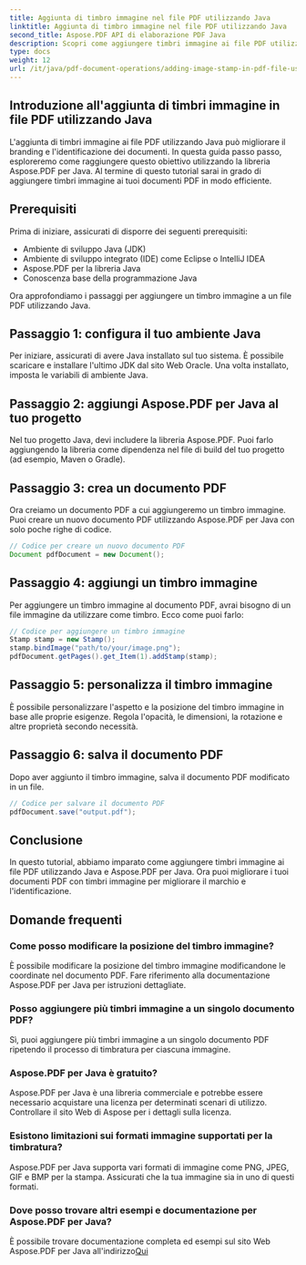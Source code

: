 ```yaml
---
title: Aggiunta di timbro immagine nel file PDF utilizzando Java
linktitle: Aggiunta di timbro immagine nel file PDF utilizzando Java
second_title: Aspose.PDF API di elaborazione PDF Java
description: Scopri come aggiungere timbri immagine ai file PDF utilizzando Java con questo tutorial completo Aspose.PDF per Java.
type: docs
weight: 12
url: /it/java/pdf-document-operations/adding-image-stamp-in-pdf-file-using-java/
---
```


## Introduzione all'aggiunta di timbri immagine in file PDF utilizzando Java

L'aggiunta di timbri immagine ai file PDF utilizzando Java può migliorare il branding e l'identificazione dei documenti. In questa guida passo passo, esploreremo come raggiungere questo obiettivo utilizzando la libreria Aspose.PDF per Java. Al termine di questo tutorial sarai in grado di aggiungere timbri immagine ai tuoi documenti PDF in modo efficiente.

## Prerequisiti

Prima di iniziare, assicurati di disporre dei seguenti prerequisiti:

- Ambiente di sviluppo Java (JDK)
- Ambiente di sviluppo integrato (IDE) come Eclipse o IntelliJ IDEA
- Aspose.PDF per la libreria Java
- Conoscenza base della programmazione Java

Ora approfondiamo i passaggi per aggiungere un timbro immagine a un file PDF utilizzando Java.

## Passaggio 1: configura il tuo ambiente Java

Per iniziare, assicurati di avere Java installato sul tuo sistema. È possibile scaricare e installare l'ultimo JDK dal sito Web Oracle. Una volta installato, imposta le variabili di ambiente Java.

## Passaggio 2: aggiungi Aspose.PDF per Java al tuo progetto

Nel tuo progetto Java, devi includere la libreria Aspose.PDF. Puoi farlo aggiungendo la libreria come dipendenza nel file di build del tuo progetto (ad esempio, Maven o Gradle).

## Passaggio 3: crea un documento PDF

Ora creiamo un documento PDF a cui aggiungeremo un timbro immagine. Puoi creare un nuovo documento PDF utilizzando Aspose.PDF per Java con solo poche righe di codice.

```java
// Codice per creare un nuovo documento PDF
Document pdfDocument = new Document();
```

## Passaggio 4: aggiungi un timbro immagine

Per aggiungere un timbro immagine al documento PDF, avrai bisogno di un file immagine da utilizzare come timbro. Ecco come puoi farlo:

```java
// Codice per aggiungere un timbro immagine
Stamp stamp = new Stamp();
stamp.bindImage("path/to/your/image.png");
pdfDocument.getPages().get_Item(1).addStamp(stamp);
```

## Passaggio 5: personalizza il timbro immagine

È possibile personalizzare l'aspetto e la posizione del timbro immagine in base alle proprie esigenze. Regola l'opacità, le dimensioni, la rotazione e altre proprietà secondo necessità.

## Passaggio 6: salva il documento PDF

Dopo aver aggiunto il timbro immagine, salva il documento PDF modificato in un file.

```java
// Codice per salvare il documento PDF
pdfDocument.save("output.pdf");
```

## Conclusione

In questo tutorial, abbiamo imparato come aggiungere timbri immagine ai file PDF utilizzando Java e Aspose.PDF per Java. Ora puoi migliorare i tuoi documenti PDF con timbri immagine per migliorare il marchio e l'identificazione.

## Domande frequenti

### Come posso modificare la posizione del timbro immagine?

È possibile modificare la posizione del timbro immagine modificandone le coordinate nel documento PDF. Fare riferimento alla documentazione Aspose.PDF per Java per istruzioni dettagliate.

### Posso aggiungere più timbri immagine a un singolo documento PDF?

Sì, puoi aggiungere più timbri immagine a un singolo documento PDF ripetendo il processo di timbratura per ciascuna immagine.

### Aspose.PDF per Java è gratuito?

Aspose.PDF per Java è una libreria commerciale e potrebbe essere necessario acquistare una licenza per determinati scenari di utilizzo. Controllare il sito Web di Aspose per i dettagli sulla licenza.

### Esistono limitazioni sui formati immagine supportati per la timbratura?

Aspose.PDF per Java supporta vari formati di immagine come PNG, JPEG, GIF e BMP per la stampa. Assicurati che la tua immagine sia in uno di questi formati.

### Dove posso trovare altri esempi e documentazione per Aspose.PDF per Java?

È possibile trovare documentazione completa ed esempi sul sito Web Aspose.PDF per Java all'indirizzo[Qui](https://reference.aspose.com/pdf/java/.)